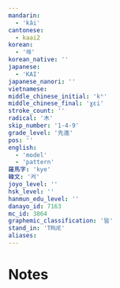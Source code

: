 ```yaml
---
mandarin:
  - 'kǎi'
cantonese:
  - kaai2
korean:
  - '해'
korean_native: ''
japanese:
  - 'KAI'
japanese_nanori: ''
vietnamese:
middle_chinese_initial: 'kʰ'
middle_chinese_final: 'ɣɛi'
stroke_count: ''
radical: '木'
skip_number: '1-4-9'
grade_level: '先進'
pos: ''
english:
  - 'model'
  - 'pattern'
羅馬字: 'kye'
韓文: '켜'
joyo_level: ''
hsk_level: ''
hanmun_edu_level: ''
danayo_id: 7163
mc_id: 3864
graphemic_classification: '皆'
stand_in: 'TRUE'
aliases:
---
```


# Notes
